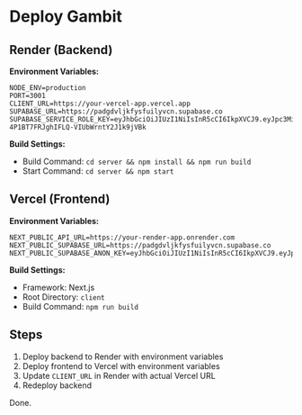 # Deploy Gambit

## Render (Backend)

**Environment Variables:**
```
NODE_ENV=production
PORT=3001
CLIENT_URL=https://your-vercel-app.vercel.app
SUPABASE_URL=https://padgdvljkfysfuilyvcn.supabase.co
SUPABASE_SERVICE_ROLE_KEY=eyJhbGciOiJIUzI1NiIsInR5cCI6IkpXVCJ9.eyJpc3MiOiJzdXBhYmFzZSIsInJlZiI6InBhZGdkdmxqa2Z5c2Z1aWx5dmNuIiwicm9sZSI6InNlcnZpY2Vfcm9sZSIsImlhdCI6MTc1Nzg0MTk0OCwiZXhwIjoyMDczNDE3OTQ4fQ.Nss8peme-4P1BT7FRJghIFLQ-VIUbWrntY2J1k9jVBk
```

**Build Settings:**
- Build Command: `cd server && npm install && npm run build`
- Start Command: `cd server && npm start`

## Vercel (Frontend)

**Environment Variables:**
```
NEXT_PUBLIC_API_URL=https://your-render-app.onrender.com
NEXT_PUBLIC_SUPABASE_URL=https://padgdvljkfysfuilyvcn.supabase.co
NEXT_PUBLIC_SUPABASE_ANON_KEY=eyJhbGciOiJIUzI1NiIsInR5cCI6IkpXVCJ9.eyJpc3MiOiJzdXBhYmFzZSIsInJlZiI6InBhZGdkdmxqa2Z5c2Z1aWx5dmNuIiwicm9sZSI6ImFub24iLCJpYXQiOjE3NTc4NDE5NDgsImV4cCI6MjA3MzQxNzk0OH0.uDjrsZr6tWBVHdNhaVzBX7S1aX7at24FNxSv6d6XRuA
```

**Build Settings:**
- Framework: Next.js
- Root Directory: `client`
- Build Command: `npm run build`

## Steps

1. Deploy backend to Render with environment variables
2. Deploy frontend to Vercel with environment variables  
3. Update `CLIENT_URL` in Render with actual Vercel URL
4. Redeploy backend

Done.
